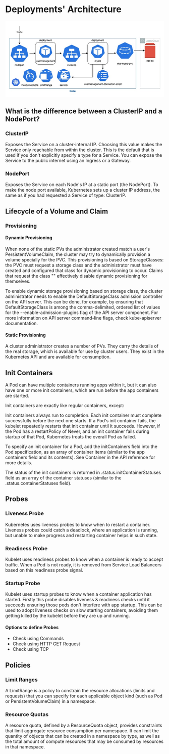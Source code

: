 # Deployments' Architecture

![alt text](https://github.com/rossenbergvillanuevaramboanga/aws-eks-EBS/blob/main/images/mysql-architecture-quotas-limits.jpg?raw=true)

## What is the difference between a ClusterIP and a NodePort?
### ClusterIP
Exposes the Service on a cluster-internal IP. Choosing this value makes the Service only reachable from within the cluster. This is the default that is used if you don't explicitly specify a type for a Service. You can expose the Service to the public internet using an Ingress or a Gateway.
### NodePort
Exposes the Service on each Node's IP at a static port (the NodePort). To make the node port available, Kubernetes sets up a cluster IP address, the same as if you had requested a Service of type: ClusterIP.

## Lifecycle of a Volume and Claim
### Provisioning
#### Dynamic Provisioning
When none of the static PVs the administrator created match a user's PersistentVolumeClaim, the cluster may try to dynamically provision a volume specially for the PVC. This provisioning is based on StorageClasses: the PVC must request a storage class and the administrator must have created and configured that class for dynamic provisioning to occur. Claims that request the class "" effectively disable dynamic provisioning for themselves.

To enable dynamic storage provisioning based on storage class, the cluster administrator needs to enable the DefaultStorageClass admission controller on the API server. This can be done, for example, by ensuring that DefaultStorageClass is among the comma-delimited, ordered list of values for the --enable-admission-plugins flag of the API server component. For more information on API server command-line flags, check kube-apiserver documentation.

#### Static Provisioning
A cluster administrator creates a number of PVs. They carry the details of the real storage, which is available for use by cluster users. They exist in the Kubernetes API and are available for consumption.

## Init Containers
A Pod can have multiple containers running apps within it, but it can also have one or more init containers, which are run before the app containers are started.

Init containers are exactly like regular containers, except:

Init containers always run to completion.
Each init container must complete successfully before the next one starts.
If a Pod's init container fails, the kubelet repeatedly restarts that init container until it succeeds. However, if the Pod has a restartPolicy of Never, and an init container fails during startup of that Pod, Kubernetes treats the overall Pod as failed.

To specify an init container for a Pod, add the initContainers field into the Pod specification, as an array of container items (similar to the app containers field and its contents). See Container in the API reference for more details.

The status of the init containers is returned in .status.initContainerStatuses field as an array of the container statuses (similar to the .status.containerStatuses field).

## Probes
### Liveness Probe
Kubernetes uses liveness probes to know when to restart a container.
Liveness probes could catch a deadlock, where an application is running, but unable to make progress and restarting container helps in such state.
### Readiness Probe
Kubelet uses readiness probes to know when a container is ready to accept traffic.
When a Pod is not ready, it is removed from Service Load Balancers based on this readiness probe signal. 
### Startup Probe
Kubelet uses startup probes to know when a container application has started.
Firstly this probe disables liveness & readiness checks until it succeeds ensuring those pods don't interfere with app startup.
This can be used to adopt liveness checks on slow starting containers, avoiding them getting killed by the kubelet before they are up and running.

#### Options to define Probes
- Check using Commands
- Check using HTTP GET Request
- Check using TCP


## Policies
### Limit Ranges
A LimitRange is a policy to constrain the resource allocations (limits and requests) that you can specify for each applicable object kind (such as Pod or PersistentVolumeClaim) in a namespace.
### Resource Quotas
A resource quota, defined by a ResourceQuota object, provides constraints that limit aggregate resource consumption per namespace. It can limit the quantity of objects that can be created in a namespace by type, as well as the total amount of compute resources that may be consumed by resources in that namespace.
